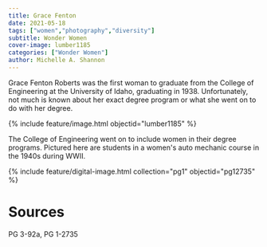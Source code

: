 ```yaml
---
title: Grace Fenton
date: 2021-05-18
tags: ["women","photography","diversity"]
subtitle: Wonder Women
cover-image: lumber1185
categories: ["Wonder Women"]
author: Michelle A. Shannon
---
```


Grace Fenton Roberts was the first woman to graduate from the College of Engineering at the University of Idaho, graduating in 1938. Unfortunately, not much is known about her exact degree program or what she went on to do with her degree.

{% include feature/image.html objectid="lumber1185" %}

The College of Engineering went on to include women in their degree programs. Pictured here are students in a women's auto mechanic course in the 1940s during WWII.

{% include feature/digital-image.html collection="pg1" objectid="pg12735" %}

# Sources

PG 3-92a, PG 1-2735